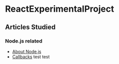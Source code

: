 # ReactExperimentalProject

## Articles Studied
### Node.js related
- [About Node.js](https://nodejs.org/en/about/)
- [Callbacks](https://nodejs.org/en/knowledge/getting-started/control-flow/what-are-callbacks/)
test 
test